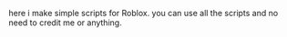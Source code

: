 here i make simple scripts for Roblox. you can use all the scripts and no need to credit me or anything.
